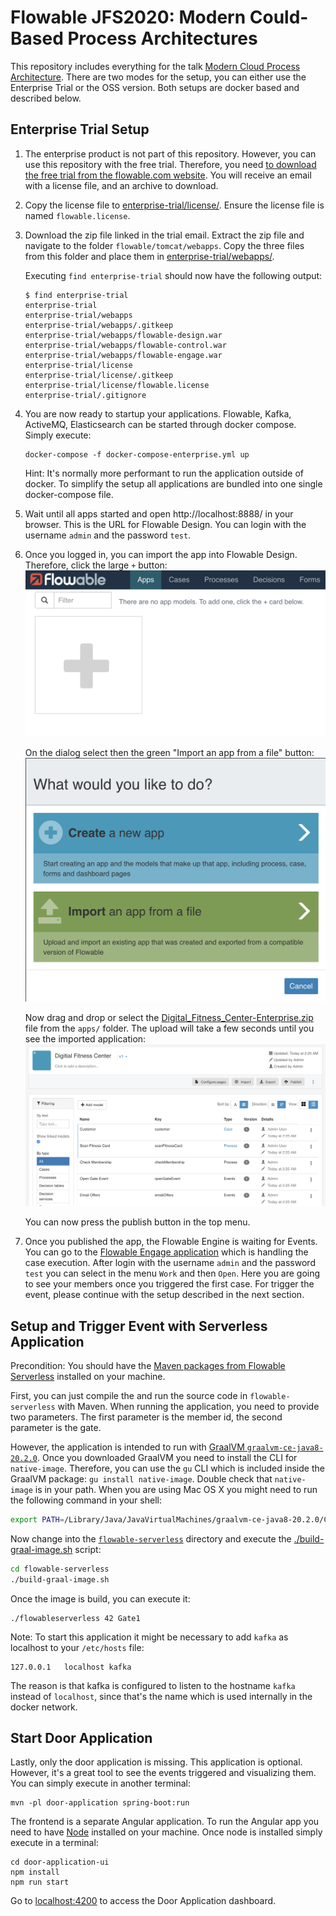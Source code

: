 # Flowable JFS2020: Modern Could-Based Process Architectures 

This repository includes everything for the talk [Modern Cloud Process Architecture]().
There are two modes for the setup, you can either use the Enterprise Trial or the OSS version.
Both setups are docker based and described below.

## Enterprise Trial Setup

1. The enterprise product is not part of this repository.
   However, you can use this repository with the free trial.
   Therefore, you need [to download the free trial from the flowable.com website](https://flowable.com/trial/).
   You will receive an email with a license file, and an archive to download.

2. Copy the license file to [enterprise-trial/license/](enterprise-trial/license).
   Ensure the license file is named `flowable.license`.
   
3. Download the zip file linked in the trial email.
   Extract the zip file and navigate to the folder `flowable/tomcat/webapps`.
   Copy the three files from this folder and place them in [enterprise-trial/webapps/](enterprise-trial/webapps).

   Executing `find enterprise-trial` should now have the following output:
   ```
   $ find enterprise-trial
   enterprise-trial
   enterprise-trial/webapps
   enterprise-trial/webapps/.gitkeep
   enterprise-trial/webapps/flowable-design.war
   enterprise-trial/webapps/flowable-control.war
   enterprise-trial/webapps/flowable-engage.war
   enterprise-trial/license
   enterprise-trial/license/.gitkeep
   enterprise-trial/license/flowable.license
   enterprise-trial/.gitignore
   ```

4. You are now ready to startup your applications.
   Flowable, Kafka, ActiveMQ, Elasticsearch can be started through docker compose.
   Simply execute:
   ```
   docker-compose -f docker-compose-enterprise.yml up
   ``` 
   
   Hint: It's normally more performant to run the application outside of docker.
   To simplify the setup all applications are bundled into one single docker-compose file.
   
5. Wait until all apps started and open http://localhost:8888/ in your browser.
   This is the URL for Flowable Design.
   You can login with the username `admin` and the password `test`.
   
6. Once you logged in, you can import the app into Flowable Design.
   Therefore, click the large `+` button:
   ![New app](images/01-new-app.png)
   
   On the dialog select then the green "Import an app from a file" button:
   ![Import app](images/02-import-app.png)
   
   Now drag and drop or select the [Digital_Fitness_Center-Enterprise.zip](apps/Digitial_Fitness_Center-Enterprise.zip) file from the `apps/` folder.
   The upload will take a few seconds until you see the imported application:
   ![Fitness Center App](images/03-fitness-center-app.png)
   
   You can now press the publish button in the top menu.

7. Once you published the app, the Flowable Engine is waiting for Events.
   You can go to the [Flowable Engage application](http://localhost:8080) which is handling the case execution.
   After login with the username `admin` and the password `test` you can select in the menu `Work` and then `Open`.
   Here you are going to see your members once you triggered the first case.
   For trigger the event, please continue with the setup described in the next section.

## Setup and Trigger Event with Serverless Application

Precondition: You should have the [Maven packages from Flowable Serverless](https://github.com/vzickner/flowable-serverless) installed on your machine. 

First, you can just compile the and run the source code in `flowable-serverless` with Maven.
When running the application, you need to provide two parameters.
The first parameter is the member id, the second parameter is the gate.

However, the application is intended to run with  [GraalVM `graalvm-ce-java8-20.2.0`](https://github.com/graalvm/graalvm-ce-builds/releases/tag/vm-20.2.0).
Once you downloaded GraalVM you need to install the CLI for `native-image`.
Therefore, you can use the `gu` CLI which is included inside the GraalVM package: `gu install native-image`.
Double check that `native-image` is in your path.
When you are using Mac OS X you might need to run the following command in your shell:
```bash
export PATH=/Library/Java/JavaVirtualMachines/graalvm-ce-java8-20.2.0/Contents/Home/bin:$PATH
```

Now change into the [`flowable-serverless`](flowable-serverless) directory and execute the [./build-graal-image.sh](flowable-serverless/build-graal-image.sh) script:
```bash
cd flowable-serverless
./build-graal-image.sh
```

Once the image is build, you can execute it:
```
./flowableserverless 42 Gate1
```

Note: To start this application it might be necessary to add `kafka` as localhost to your `/etc/hosts` file:
```
127.0.0.1	localhost kafka
```
The reason is that kafka is configured to listen to the hostname `kafka` instead of `localhost`, since that's the name which is used internally in the docker network.

## Start Door Application

Lastly, only the door application is missing.
This application is optional.
However, it's a great tool to see the events triggered and visualizing them.
You can simply execute in another terminal:
```
mvn -pl door-application spring-boot:run
```

The frontend is a separate Angular application.
To run the Angular app you need to have [Node](https://nodejs.org/) installed on your machine.
Once node is installed simply execute in a terminal:
```
cd door-application-ui
npm install
npm run start
```

Go to [localhost:4200](http://localhost:4200) to access the Door Application dashboard.
